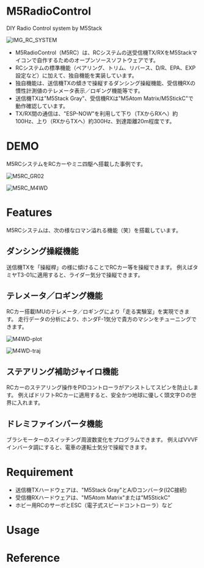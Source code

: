 # M5RadioControl
DIY Radio Control system by M5Stack

![IMG_RC_SYSTEM](https://user-images.githubusercontent.com/64751855/154823502-b6f40bb0-9fc7-4578-9e62-ac9f5db41d3a.jpg)

- M5RadioControl（M5RC）は、RCシステムの送受信機TX/RXをM5Stackマイコンで自作するためのオープンソースソフトウェアです。
- RCシステムの標準機能（ペアリング、トリム、リバース、D/R、EPA、EXP設定など）に加えて、独自機能を実装しています。
- 独自機能は、送信機TXの傾きで操縦するダンシング操縦機能、受信機RXの慣性計測値のテレメータ表示／ロギング機能等です。
- 送信機TXは"M5Stack Gray"、受信機RXは"M5Atom Matrix/M5StickC"で動作確認しています。
- TX/RX間の通信は、"ESP-NOW"を利用して下り（TXからRXへ）約100Hz、上り（RXからTXへ）約300Hz、到達距離20m程度です。


# DEMO

M5RCシステムをRCカーやミニ四駆へ搭載した事例です。

![M5RC_GR02](https://user-images.githubusercontent.com/64751855/155876897-721a2c08-705e-47fc-a46e-67b262cabae8.jpg)

![M5RC_M4WD](https://user-images.githubusercontent.com/64751855/155876951-76d9f351-90a1-456f-93d7-3befb422dc33.jpg)


# Features
M5RCシステムは、次の様なロマン溢れる機能（笑）を搭載しています。

## ダンシング操縦機能
送信機TXを「操縦桿」の様に傾けることでRCカー等を操縦できます。
例えばタミヤT3-01に適用すると、ライダー気分で操縦できます。


## テレメータ／ロギング機能
RCカー搭載IMUのテレメータ／ロギングにより「走る実験室」を実現できます。
走行データの分析により、ホンダF-1気分で貴方のマシンをチューニングできます。

![M4WD-plot](https://user-images.githubusercontent.com/64751855/155877157-9e4e1bb6-cacd-4e34-a1aa-a5ffe0449518.png)

![M4WD-traj](https://user-images.githubusercontent.com/64751855/155877205-44e6fe6a-db0b-4bdb-b37e-8a9ab7ada5a0.png)


## ステアリング補助ジャイロ機能
RCカーのステアリング操作をPIDコントローラがアシストしてスピンを防止します。
例えばドリフトRCカーに適用すると、安全かつ地球に優しく頭文字Ｄの世界に入れます。


## ドレミファインバータ機能
ブラシモーターのスイッチング周波数変化をプログラムできます。
例えばVVVFインバータ調にすると、電車の運転士気分で操縦できます。


# Requirement

- 送信機TXハードウェアは、"M5Stack Gray"とA/Dコンバータ(I2C接続)
- 受信機RXハードウェアは、"M5Atom Matrix"または"M5StickC"
- ホビー用RCのサーボとESC（電子式スピードコントローラ）など


# Usage



# Reference


